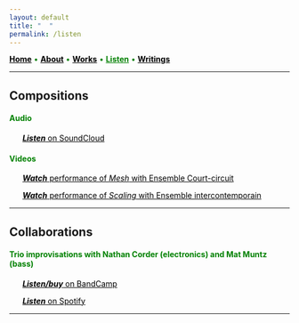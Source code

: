 ```yaml
---
layout: default
title: " ‎ "
permalink: /listen
---
```


<a href="/" style="color: black">**Home**</a> <a style="color: green"> • </a> <a href="/about" style="color: black">**About**</a> <a style="color: green"> • </a> <a href="/works" style="color: black">**Works**</a> <a style="color: green"> • </a> <a href="/listen" style="color: green">**Listen**</a> <a style="color: green"> • </a> <a href="/writings" style="color: black">**Writings**</a>

***

## Compositions

#### <a style="color: green">Audio</a>

&nbsp; &nbsp; &nbsp;  <a href="https://soundcloud.com/matthewtmonaco" style="color: black">***Listen*** on SoundCloud</a> 

#### <a style="color: green">Videos</a>

&nbsp; &nbsp; &nbsp;  <a href="https://www.youtube.com/watch?v=RuL0ushx5a0&list=RDRuL0ushx5a0&start_radio=1&ab_channel=Royaumont" style="color: black">***Watch*** performance of *Mesh* with Ensemble Court-circuit</a> 

&nbsp; &nbsp; &nbsp;  <a href="https://www.youtube.com/watch?v=t6OVz_XPd8w&list=RDt6OVz_XPd8w&start_radio=1&ab_channel=MatthewMonaco" style="color: black">***Watch*** performance of *Scaling* with Ensemble intercontemporain</a> 

***

## Collaborations

#### <a style="color: green">Trio improvisations with Nathan Corder (electronics) and Mat Muntz (bass)</a>

&nbsp; &nbsp; &nbsp;  <a href="https://cmmtrio.bandcamp.com/album/live-in-berkeley" style="color: black">***Listen/buy*** on BandCamp</a> 

&nbsp; &nbsp; &nbsp;  <a href="https://open.spotify.com/album/4iauZxL3PfG5TKyKZJAsPs?si=DTq-50U7TKGEM1J9oOs-fg" style="color: black">***Listen*** on Spotify</a> 

***
